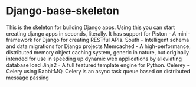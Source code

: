 Django-base-skeleton
====================

This is the skeleton for building Django apps. Using this you can start creating django apps in seconds, literally.  It has support for  Piston - A mini-framework for Django for creating RESTful APIs.  South - Intelligent schema and data migrations for Django projects  Memcached - A high-performance, distributed memory object caching system, generic in nature, but originally intended for use in speeding up dynamic web applications by alleviating database load  Jinja2 - A full featured template engine for Python.  Celerey - Celery using RabbitMQ. Celery is an async task queue based on distributed message passing